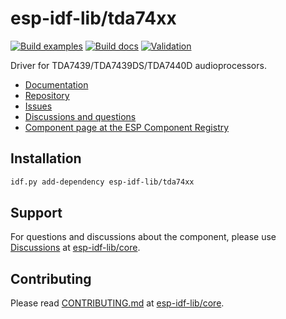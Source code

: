 # esp-idf-lib/tda74xx

[![Build examples](https://github.com/esp-idf-lib/tda74xx/actions/workflows//build.yml/badge.svg)](https://github.com/esp-idf-lib/tda74xx/actions/workflows//build.yml)
[![Build docs](https://github.com/esp-idf-lib/tda74xx/actions/workflows//build-docs.yml/badge.svg)](https://github.com/esp-idf-lib/tda74xx/actions/workflows//build-docs.yml)
[![Validation](https://github.com/esp-idf-lib/tda74xx/actions/workflows//validate-component.yml/badge.svg)](https://github.com/esp-idf-lib/tda74xx/actions/workflows//validate-component.yml)

Driver for TDA7439/TDA7439DS/TDA7440D audioprocessors.

* [Documentation](https://esp-idf-lib.github.io/tda74xx/)
* [Repository](https://github.com/esp-idf-lib/tda74xx)
* [Issues](https://github.com/esp-idf-lib/tda74xx/issues)
* [Discussions and questions](https://github.com/esp-idf-lib/core/discussions)
* [Component page at the ESP Component Registry](https://components.espressif.com/components/esp-idf-lib/tda74xx)

## Installation

```sh
idf.py add-dependency esp-idf-lib/tda74xx
```

## Support

For questions and discussions about the component, please use
[Discussions](https://github.com/esp-idf-lib/core/discussions)
at [esp-idf-lib/core](https://github.com/esp-idf-lib/core).

## Contributing

Please read [CONTRIBUTING.md](https://github.com/esp-idf-lib/core/blob/main/CONTRIBUTING.md)
at [esp-idf-lib/core](https://github.com/esp-idf-lib/core).
